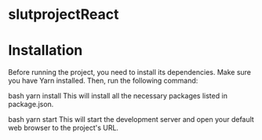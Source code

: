 # slutprojectReact

# Installation
Before running the project, you need to install its dependencies. Make sure you have Yarn installed. Then, run the following command:

bash
yarn install
This will install all the necessary packages listed in package.json.

bash
yarn start
This will start the development server and open your default web browser to the project's URL.
